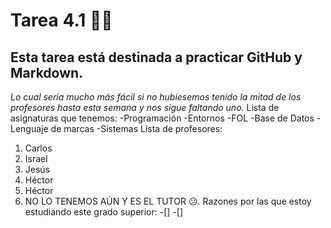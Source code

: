 # Tarea 4.1 👋😄
## Esta tarea está destinada a practicar GitHub y Markdown.
_Lo cual sería mucho más fácil si no hubiesemos tenido la mitad de los profesores hasta esta semana y nos sigue faltando uno._
Lista de asignaturas que tenemos:
-Programación
-Entornos
-FOL
-Base de Datos
-Lenguaje de marcas
-Sistemas
Lista de profesores:
1. Carlos
2. Israel
3. Jesús
4. Héctor
5. Héctor
6. NO LO TENEMOS AÚN Y ES EL TUTOR 😕.
Razones por las que estoy estudiando este grado superior:
-[]
-[]

